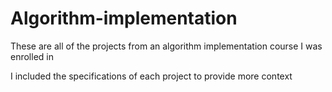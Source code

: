 # Algorithm-implementation
These are all of the projects from an algorithm implementation course I was enrolled in

I included the specifications of each project to provide more context
